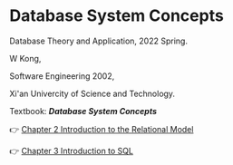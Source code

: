 # Database System Concepts 
Database Theory and Application, 2022 Spring.

W Kong,

Software Engineering 2002,

Xi'an Univercity of Science and Technology.

Textbook: ***Database System Concepts***

👉 [Chapter 2 Introduction to the Relational Model](https://github.com/weirui-kong/reading-minutes/blob/main/Database%20Systems/Chapter%202%20Introduction%20to%20the%20Relational%20Model.md)

👉 [Chapter 3 Introduction to SQL](https://github.com/weirui-kong/reading-minutes/blob/main/Database%20Systems/Chapter%203%20Introduction%20to%20SQL.md)